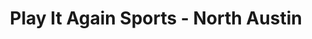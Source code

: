 ---
title: "Play It Again Sports - North Austin"
url: /austin/play-it-again-sports-north-austin/
shop: sports
---